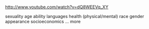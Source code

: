 http://www.youtube.com/watch?v=dQ8WEEVq_XY

sexuality
age
ability
languages
health (physical/mental)
race
gender
appearance
socioeconomics
... more
